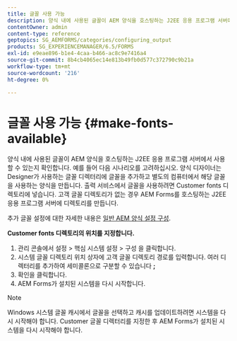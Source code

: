```yaml
---
title: 글꼴 사용 가능
description: 양식 내에 사용된 글꼴이 AEM 양식을 호스팅하는 J2EE 응용 프로그램 서버에서 사용할 수 있는지 확인합니다.
contentOwner: admin
content-type: reference
geptopics: SG_AEMFORMS/categories/configuring_output
products: SG_EXPERIENCEMANAGER/6.5/FORMS
exl-id: e9eae896-b1e4-4caa-b466-ac8c9e7416a4
source-git-commit: 8b4cb4065ec14e813b49fb0d577c372790c9b21a
workflow-type: tm+mt
source-wordcount: '216'
ht-degree: 0%

---
```


# 글꼴 사용 가능 {#make-fonts-available}

양식 내에 사용된 글꼴이 AEM 양식을 호스팅하는 J2EE 응용 프로그램 서버에서 사용할 수 있는지 확인합니다. 예를 들어 다음 시나리오를 고려하십시오. 양식 디자이너는 Designer가 사용하는 글꼴 디렉터리에 글꼴을 추가하고 별도의 컴퓨터에서 해당 글꼴을 사용하는 양식을 만듭니다. 출력 서비스에서 글꼴을 사용하려면 Customer fonts 디렉토리에 넣습니다. 고객 글꼴 디렉토리가 없는 경우 AEM Forms를 호스팅하는 J2EE 응용 프로그램 서버에 디렉토리를 만듭니다.

추가 글꼴 설정에 대한 자세한 내용은 [일반 AEM 양식 설정 구성](/help/forms/using/admin-help/configure-general-aem-forms-settings.md#configure-general-aem-forms-settings).

**Customer fonts 디렉토리의 위치를 지정합니다.**

1. 관리 콘솔에서 설정 > 핵심 시스템 설정 > 구성 을 클릭합니다.
1. 시스템 글꼴 디렉토리 위치 상자에 고객 글꼴 디렉토리 경로를 입력합니다. 여러 디렉터리를 추가하여 세미콜론으로 구분할 수 있습니다 **;**
1. 확인을 클릭합니다.
1. AEM Forms가 설치된 시스템을 다시 시작합니다.

>[!NOTE]
>
>Windows 시스템 글꼴 캐시에서 글꼴을 선택하고 캐시를 업데이트하려면 시스템을 다시 시작해야 합니다. Customer 글꼴 디렉터리를 지정한 후 AEM Forms가 설치된 시스템을 다시 시작해야 합니다.
